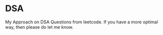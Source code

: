 # DSA
My Approach on DSA Questions from leetcode. If you have a more optimal way, then please do let me know.
